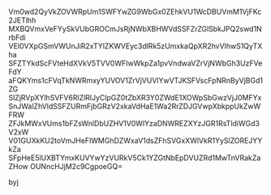 Vm0wd2QyVkZOVWRpUm1SWFYwZG9WbGx0ZEhkVU1WcDBUVmM1VjFKc2JETlhh
MXBQVmxVeFYySkVUbGROCmJsRjNWbXBHWVdSSFZrZGlSbkJPQ2swd1NrbFdi
VEI0VXpGSmVWUnJiR2xTYlZKWVEyc3dlRk5zUmxkaQpXR2hvVlhwS1QyTXha
SFZTYkdScFVteHdXVkV5TVV0WFIwWkpZa1pvVndwaVZrVjNWbGh3UzFVeFdY
aFQKYms1cFVqTkNWRmxyYUVOV1ZrVjVUVlYwVTJKSFVscFpNRnByVjBGd1ZG
SlZjRVpXYlhSVFV6RlZlRlJyClpGZ0tZbXR3Y0ZWdE1XOWpSbGwzVjJ0MFYx
SnJWalZhVldSSFZURmFjbGRzV2xkaVdHaE1Wa2RrZDJGVwpXbkppUkZwWFRW
ZFJkMWxVUms1bFZsWnlDbUZHV1V0WlYzaDNWREZXYzJGR1RsTldiWGd3V2xW
V01GUXkKU2toVmJHeFlWMGhDZWxaV1dsZFhSVGxXWlVkR1YySlZOREJYYkZa
SFpHeE5lUXBTYmxKUVYwYzVURkV5Ck1YZGtNbEpDVUZRd1MwTnVRakZaZHow
OUNncHJjM2c9CgpoeGQ=

byj